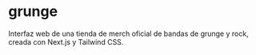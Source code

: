 # grunge
Interfaz web de una tienda de merch oficial de bandas de grunge y rock, creada con Next.js y Tailwind CSS.
